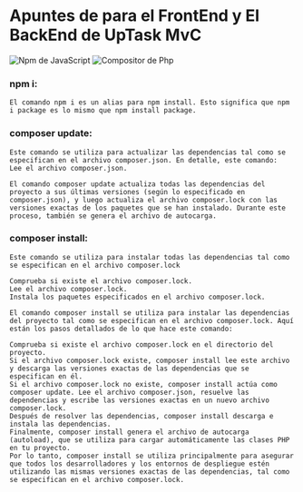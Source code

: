 # Apuntes de para el FrontEnd y El BackEnd de **UpTask MvC**

![Npm de JavaScript](https://upload.wikimedia.org/wikipedia/commons/thumb/d/db/Npm-logo.svg/540px-Npm-logo.svg.png)
![Compositor de Php](https://getcomposer.org/img/logo-composer-transparent4.png)

### npm i: 
    El comando npm i es un alias para npm install. Esto significa que npm i package es lo mismo que npm install package.

### composer update: 
    Este comando se utiliza para actualizar las dependencias tal como se especifican en el archivo composer.json. En detalle, este comando:
    Lee el archivo composer.json.

    El comando composer update actualiza todas las dependencias del proyecto a sus últimas versiones (según lo especificado en composer.json), y luego actualiza el archivo composer.lock con las versiones exactas de los paquetes que se han instalado. Durante este proceso, también se genera el archivo de autocarga.

### composer install: 
    Este comando se utiliza para instalar todas las dependencias tal como se especifican en el archivo composer.lock

    Comprueba si existe el archivo composer.lock.
    Lee el archivo composer.lock.
    Instala los paquetes especificados en el archivo composer.lock.

    El comando composer install se utiliza para instalar las dependencias del proyecto tal como se especifican en el archivo composer.lock. Aquí están los pasos detallados de lo que hace este comando:

    Comprueba si existe el archivo composer.lock en el directorio del proyecto.
    Si el archivo composer.lock existe, composer install lee este archivo y descarga las versiones exactas de las dependencias que se especifican en él.
    Si el archivo composer.lock no existe, composer install actúa como composer update. Lee el archivo composer.json, resuelve las dependencias y escribe las versiones exactas en un nuevo archivo composer.lock.
    Después de resolver las dependencias, composer install descarga e instala las dependencias.
    Finalmente, composer install genera el archivo de autocarga (autoload), que se utiliza para cargar automáticamente las clases PHP en tu proyecto.
    Por lo tanto, composer install se utiliza principalmente para asegurar que todos los desarrolladores y los entornos de despliegue estén utilizando las mismas versiones exactas de las dependencias, tal como se especifican en el archivo composer.lock.